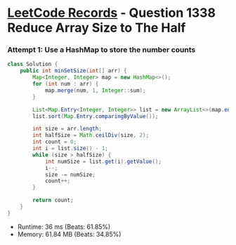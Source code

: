 # [LeetCode Records](../../README.md) - Question 1338 Reduce Array Size to The Half

### Attempt 1: Use a HashMap to store the number counts
```java
class Solution {
    public int minSetSize(int[] arr) {
        Map<Integer, Integer> map = new HashMap<>();
        for (int num : arr) {
            map.merge(num, 1, Integer::sum);
        }

        List<Map.Entry<Integer, Integer>> list = new ArrayList<>(map.entrySet());
        list.sort(Map.Entry.comparingByValue());

        int size = arr.length;
        int halfSize = Math.ceilDiv(size, 2);
        int count = 0;
        int i = list.size() - 1;
        while (size > halfSize) {
            int numSize = list.get(i).getValue();
            i--;
            size -= numSize;
            count++;
        }

        return count;
    }
}
```
- Runtime: 36 ms (Beats: 61.85%)
- Memory: 61.84 MB (Beats: 34.85%)

<br>

